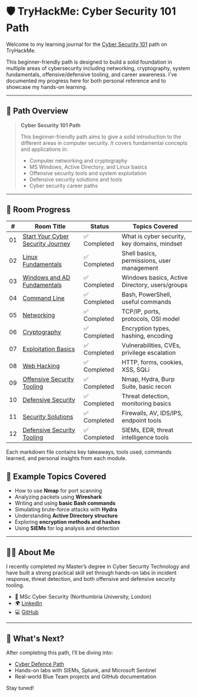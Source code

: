 # 🛡️ TryHackMe: Cyber Security 101 Path

Welcome to my learning journal for the [Cyber Security 101](https://tryhackme.com/path/outline/cybersecurity101) path on TryHackMe.

This beginner-friendly path is designed to build a solid foundation in multiple areas of cybersecurity including networking, cryptography, system fundamentals, offensive/defensive tooling, and career awareness. I've documented my progress here for both personal reference and to showcase my hands-on learning.

---

## 🧠 Path Overview

> **Cyber Security 101 Path**
>
> This beginner-friendly path aims to give a solid introduction to the different areas in computer security. It covers fundamental concepts and applications in:
>
> - Computer networking and cryptography  
> - MS Windows, Active Directory, and Linux basics  
> - Offensive security tools and system exploitation  
> - Defensive security solutions and tools  
> - Cyber security career paths

---


## 📁 Room Progress

| #  | Room Title | Status | Topics Covered |
|----|------------|--------|----------------|
| 01 | [Start Your Cyber Security Journey](01-Start-Your-Cyber-Security-Journey.md) | ✅ Completed | What is cyber security, key domains, mindset |
| 02 | [Linux Fundamentals](02-Linux-Fundamentals.md) | ✅ Completed | Shell basics, permissions, user management |
| 03 | [Windows and AD Fundamentals](03-Windows-and-AD-Fundamentals.md) | ✅ Completed | Windows basics, Active Directory, users/groups |
| 04 | [Command Line](04-Command-Line.md) | ✅ Completed | Bash, PowerShell, useful commands |
| 05 | [Networking](05-Networking.md) | ✅ Completed  | TCP/IP, ports, protocols, OSI model |
| 06 | [Cryptography](06-Cryptography.md) | ✅ Completed  | Encryption types, hashing, encoding |
| 07 | [Exploitation Basics](07-Exploitation-Basics.md) | ✅ Completed  | Vulnerabilities, CVEs, privilege escalation |
| 08 | [Web Hacking](08-Web-Hacking.md) | ✅ Completed  | HTTP, forms, cookies, XSS, SQLi |
| 09 | [Offensive Security Tooling](09-Offensive-Security-Tooling.md) | ✅ Completed  | Nmap, Hydra, Burp Suite, basic recon |
| 10 | [Defensive Security](10-Defensive-Security.md) | ✅ Completed  | Threat detection, monitoring basics |
| 11 | [Security Solutions](11-Security-Solutions.md) | ✅ Completed  | Firewalls, AV, IDS/IPS, endpoint tools |
| 12 | [Defensive Security Tooling](12-Defensive-Security-Tooling.md) | ✅ Completed  | SIEMs, EDR, threat intelligence tools |
Each markdown file contains key takeaways, tools used, commands learned, and personal insights from each module.

## 📸 Example Topics Covered

- How to use **Nmap** for port scanning  
- Analyzing packets using **Wireshark**  
- Writing and using **basic Bash commands**  
- Simulating brute-force attacks with **Hydra**  
- Understanding **Active Directory structure**  
- Exploring **encryption methods and hashes**  
- Using **SIEMs** for log analysis and detection

---

## 🧑‍💻 About Me

I recently completed my Master’s degree in Cyber Security Technology and have built a strong practical skill set through hands-on labs in incident response, threat detection, and both offensive and defensive security tooling.

- 💼 MSc Cyber Security (Northumbria University, London)
- 🌍 [LinkedIn](https://www.linkedin.com/in/urvashi-godumalani-043840113/)
- 💻 [GitHub](https://github.com/pyl0v3r)

---

## 🚀 What's Next?

After completing this path, I’ll be diving into:
- [Cyber Defence Path](https://tryhackme.com/path/outline/cyber-defence)
- Hands-on labs with SIEMs, Splunk, and Microsoft Sentinel
- Real-world Blue Team projects and GitHub documentation

Stay tuned!
